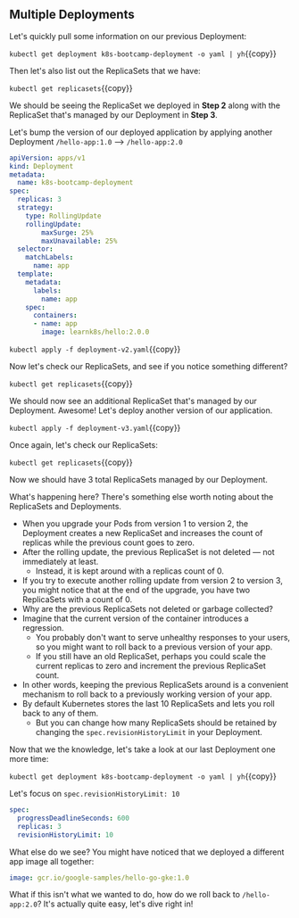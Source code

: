 ## Multiple Deployments

Let's quickly pull some information on our previous Deployment:

`kubectl get deployment k8s-bootcamp-deployment -o yaml | yh`{{copy}}

Then let's also list out the ReplicaSets that we have:

`kubectl get replicasets`{{copy}}

We should be seeing the ReplicaSet we deployed in **Step 2** along with the ReplicaSet that's managed by our Deployment in **Step 3**.

Let's bump the version of our deployed application by applying another Deployment `/hello-app:1.0` --> `/hello-app:2.0`

```yml
apiVersion: apps/v1
kind: Deployment
metadata:
  name: k8s-bootcamp-deployment
spec:
  replicas: 3
  strategy:
    type: RollingUpdate
    rollingUpdate:
        maxSurge: 25%
        maxUnavailable: 25%
  selector:
    matchLabels:
      name: app
  template:
    metadata:
      labels:
        name: app
    spec:
      containers:
      - name: app
        image: learnk8s/hello:2.0.0
```

`kubectl apply -f deployment-v2.yaml`{{copy}}

Now let's check our ReplicaSets, and see if you notice something different?

`kubectl get replicasets`{{copy}}

We should now see an additional ReplicaSet that's managed by our Deployment. Awesome! Let's deploy another version of our application.

`kubectl apply -f deployment-v3.yaml`{{copy}}

Once again, let's check our ReplicaSets:

`kubectl get replicasets`{{copy}}

Now we should have 3 total ReplicaSets managed by our Deployment.

What's happening here? There's something else worth noting about the ReplicaSets and Deployments.

- When you upgrade your Pods from version 1 to version 2, the Deployment creates a new ReplicaSet and increases the count of replicas while the previous count goes to zero.
- After the rolling update, the previous ReplicaSet is not deleted — not immediately at least.
  - Instead, it is kept around with a replicas count of 0.
- If you try to execute another rolling update from version 2 to version 3, you might notice that at the end of the upgrade, you have two ReplicaSets with a count of 0.
- Why are the previous ReplicaSets not deleted or garbage collected?
- Imagine that the current version of the container introduces a regression.
  - You probably don't want to serve unhealthy responses to your users, so you might want to roll back to a previous version of your app.
  - If you still have an old ReplicaSet, perhaps you could scale the current replicas to zero and increment the previous ReplicaSet count.
- In other words, keeping the previous ReplicaSets around is a convenient mechanism to roll back to a previously working version of your app.
- By default Kubernetes stores the last 10 ReplicaSets and lets you roll back to any of them.
  - But you can change how many ReplicaSets should be retained by changing the `spec.revisionHistoryLimit` in your Deployment.

Now that we the knowledge, let's take a look at our last Deployment one more time:

`kubectl get deployment k8s-bootcamp-deployment -o yaml | yh`{{copy}}

Let's focus on `spec.revisionHistoryLimit: 10`

```yml
spec:
  progressDeadlineSeconds: 600
  replicas: 3
  revisionHistoryLimit: 10
```

What else do we see? You might have noticed that we deployed a different app image all together:

```yml
image: gcr.io/google-samples/hello-go-gke:1.0
```

What if this isn't what we wanted to do, how do we roll back to `/hello-app:2.0`? It's actually quite easy, let's dive right in!
